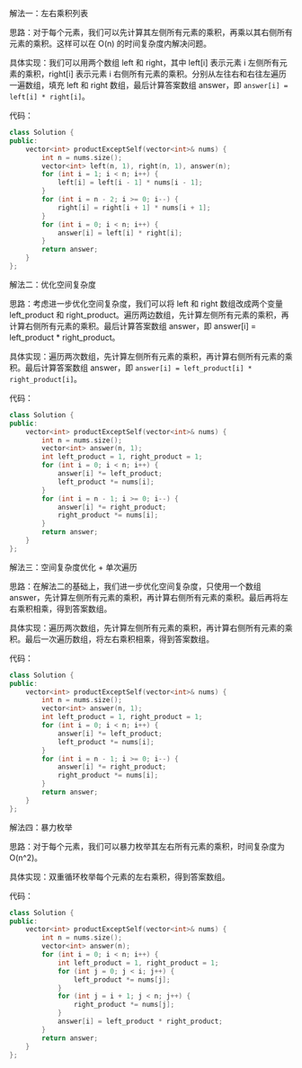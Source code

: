 解法一：左右乘积列表

思路：对于每个元素，我们可以先计算其左侧所有元素的乘积，再乘以其右侧所有元素的乘积。这样可以在 O(n) 的时间复杂度内解决问题。

具体实现：我们可以用两个数组 left 和 right，其中 left[i] 表示元素 i 左侧所有元素的乘积，right[i] 表示元素 i 右侧所有元素的乘积。分别从左往右和右往左遍历一遍数组，填充 left 和 right 数组，最后计算答案数组 answer，即 `answer[i] = left[i] * right[i]`。

代码：
```cpp
class Solution {
public:
    vector<int> productExceptSelf(vector<int>& nums) {
        int n = nums.size();
        vector<int> left(n, 1), right(n, 1), answer(n);
        for (int i = 1; i < n; i++) {
            left[i] = left[i - 1] * nums[i - 1];
        }
        for (int i = n - 2; i >= 0; i--) {
            right[i] = right[i + 1] * nums[i + 1];
        }
        for (int i = 0; i < n; i++) {
            answer[i] = left[i] * right[i];
        }
        return answer;
    }
};
```
解法二：优化空间复杂度

思路：考虑进一步优化空间复杂度，我们可以将 left 和 right 数组改成两个变量 left_product 和 right_product。遍历两边数组，先计算左侧所有元素的乘积，再计算右侧所有元素的乘积。最后计算答案数组 answer，即 answer[i] = left_product * right_product。

具体实现：遍历两次数组，先计算左侧所有元素的乘积，再计算右侧所有元素的乘积。最后计算答案数组 answer，即 `answer[i] = left_product[i] * right_product[i]`。

代码：
```cpp
class Solution {
public:
    vector<int> productExceptSelf(vector<int>& nums) {
        int n = nums.size();
        vector<int> answer(n, 1);
        int left_product = 1, right_product = 1;
        for (int i = 0; i < n; i++) {
            answer[i] *= left_product;
            left_product *= nums[i];
        }
        for (int i = n - 1; i >= 0; i--) {
            answer[i] *= right_product;
            right_product *= nums[i];
        }
        return answer;
    }
};
```

解法三：空间复杂度优化 + 单次遍历

思路：在解法二的基础上，我们进一步优化空间复杂度，只使用一个数组 answer，先计算左侧所有元素的乘积，再计算右侧所有元素的乘积。最后再将左右乘积相乘，得到答案数组。

具体实现：遍历两次数组，先计算左侧所有元素的乘积，再计算右侧所有元素的乘积。最后一次遍历数组，将左右乘积相乘，得到答案数组。

代码：
```cpp
class Solution {
public:
    vector<int> productExceptSelf(vector<int>& nums) {
        int n = nums.size();
        vector<int> answer(n, 1);
        int left_product = 1, right_product = 1;
        for (int i = 0; i < n; i++) {
            answer[i] *= left_product;
            left_product *= nums[i];
        }
        for (int i = n - 1; i >= 0; i--) {
            answer[i] *= right_product;
            right_product *= nums[i];
        }
        return answer;
    }
};
```
解法四：暴力枚举

思路：对于每个元素，我们可以暴力枚举其左右所有元素的乘积，时间复杂度为 O(n^2)。

具体实现：双重循环枚举每个元素的左右乘积，得到答案数组。

代码：
```cpp
class Solution {
public:
    vector<int> productExceptSelf(vector<int>& nums) {
        int n = nums.size();
        vector<int> answer(n);
        for (int i = 0; i < n; i++) {
            int left_product = 1, right_product = 1;
            for (int j = 0; j < i; j++) {
                left_product *= nums[j];
            }
            for (int j = i + 1; j < n; j++) {
                right_product *= nums[j];
            }
            answer[i] = left_product * right_product;
        }
        return answer;
    }
};
```